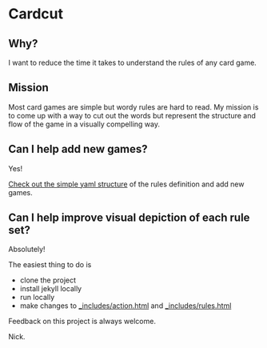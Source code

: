 # Cardcut

## Why?

I want to reduce the time it takes to understand the rules of any card game.

## Mission

Most card games are simple but wordy rules are hard to read. My mission is to come up with a way to cut out the words but represent the structure and flow of the game in a visually compelling way.

## Can I help add new games?

Yes!

[Check out the simple yaml structure](_games) of the rules definition and add new games.

## Can I help improve visual depiction of each rule set?

Absolutely!

The easiest thing to do is

- clone the project
- install jekyll locally
- run locally
- make changes to [_includes/action.html](_includes/action.html) and [_includes/rules.html](_includes/rules.html)

Feedback on this project is always welcome.

Nick.
